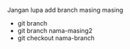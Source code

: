 Jangan lupa add branch masing masing

- git branch
- git branch nama-masing2
- git checkout nama-branch
